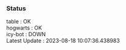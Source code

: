 ### Status


table : OK  
hogwarts : OK  
icy-bot : DOWN  
Latest Update : 2023-08-18 10:07:36.438983
